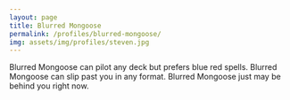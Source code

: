 ```yaml
---
layout: page
title: Blurred Mongoose
permalink: /profiles/blurred-mongoose/
img: assets/img/profiles/steven.jpg
---
```


Blurred Mongoose can pilot any deck but prefers blue red spells. Blurred Mongoose can slip past you in any format. Blurred Mongoose just may be behind you right now.
